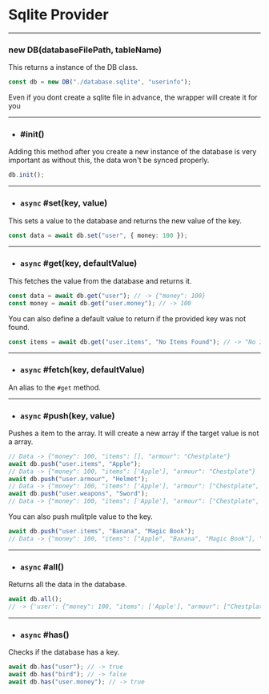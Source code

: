 # Sqlite Provider

---

### new DB(databaseFilePath, tableName)

This returns a instance of the DB class.

```ts
const db = new DB("./database.sqlite", "userinfo");
```

Even if you dont create a sqlite file in advance, the wrapper will create it for you

---

- ### #init()

Adding this method after you create a new instance of the database is very important as without this, the data won't be synced properly.

```ts
db.init();
```

---

- ### `async` #set(key, value)

This sets a value to the database and returns the new value of the key.

```ts
const data = await db.set("user", { money: 100 });
```

---

- ### `async` #get(key, defaultValue)

This fetches the value from the database and returns it.

```ts
const data = await db.get("user"); // -> {"money": 100}
const money = await db.get("user.money"); // -> 100
```

You can also define a default value to return if the provided key was not found.

```ts
const items = await db.get("user.items", "No Items Found"); // -> "No Items Found"
```

---

- ### `async` #fetch(key, defaultValue)

An alias to the `#get` method.

---

- ### `async` #push(key, value)

Pushes a item to the array. It will create a new array if the target value is not a array.

```ts
// Data -> {"money": 100, "items": [], "armour": "Chestplate"}
await db.push("user.items", "Apple");
// Data -> {"money": 100, "items": ['Apple'], "armour": "Chestplate"}
await db.push("user.armour", "Helmet");
// Data -> {"money": 100, "items": ['Apple'], "armour": ["Chestplate", "Helmet"]}
await db.push("user.weapons", "Sword");
// Data -> {"money": 100, "items": ['Apple'], "armour": ["Chestplate", "Helmet"],"weapons": ['Sword']}
```

You can also push mulitple value to the key.

```ts
await db.push("user.items", "Banana", "Magic Book");
// Data -> {"money": 100, "items": ["Apple", "Banana", "Magic Book"], "armour": ["Chestplate", "Helmet"],"weapons": ['Sword']}
```

---

- ### `async` #all()

Returns all the data in the database.

```ts
await db.all();
// -> {'user': {"money": 100, "items": ['Apple'], "armour": ["Chestplate", "Helmet"],"weapons": ['Sword']}}
```

---

- ### `async` #has()

Checks if the database has a key.

```ts
await db.has("user"); // -> true
await db.has("bird"); // -> false
await db.has("user.money"); // -> true
```
